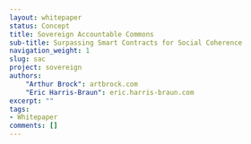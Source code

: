 ```yaml
---
layout: whitepaper
status: Concept
title: Sovereign Accountable Commons
sub-title: Surpassing Smart Contracts for Social Coherence
navigation_weight: 1
slug: sac
project: sovereign
authors:
    "Arthur Brock": artbrock.com
    "Eric Harris-Braun": eric.harris-braun.com
excerpt: ""
tags:
- Whitepaper
comments: []
---
```

